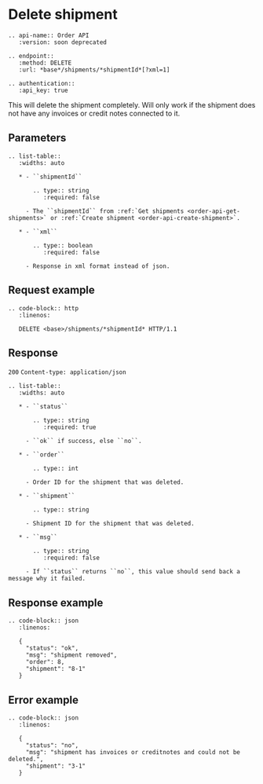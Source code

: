 # Delete shipment

```eval_rst
.. api-name:: Order API
   :version: soon deprecated

.. endpoint::
   :method: DELETE
   :url: *base*/shipments/*shipmentId*[?xml=1]

.. authentication::
   :api_key: true
```

This will delete the shipment completely. Will only work if the shipment does not have any invoices or credit notes connected to it.

## Parameters

```eval_rst
.. list-table::
   :widths: auto

   * - ``shipmentId``

       .. type:: string
          :required: false

     - The ``shipmentId`` from :ref:`Get shipments <order-api-get-shipments>` or :ref:`Create shipment <order-api-create-shipment>`.

   * - ``xml``

       .. type:: boolean
          :required: false

     - Response in xml format instead of json.
```

## Request example

```eval_rst
.. code-block:: http
   :linenos:

   DELETE <base>/shipments/*shipmentId* HTTP/1.1

```

## Response

`200` `Content-type: application/json`

```eval_rst
.. list-table::
   :widths: auto

   * - ``status``

       .. type:: string
          :required: true

     - ``ok`` if success, else ``no``.

   * - ``order``

       .. type:: int

     - Order ID for the shipment that was deleted.

   * - ``shipment``

       .. type:: string

     - Shipment ID for the shipment that was deleted.

   * - ``msg``

       .. type:: string
          :required: false

     - If ``status`` returns ``no``, this value should send back a message why it failed.

```

## Response example

```eval_rst
.. code-block:: json
   :linenos:

   {
     "status": "ok",
     "msg": "shipment removed",
     "order": 8,
     "shipment": "8-1"
   }
```

## Error example

```eval_rst
.. code-block:: json
   :linenos:

   {
     "status": "no",
     "msg": "shipment has invoices or creditnotes and could not be deleted.",
     "shipment": "3-1"
   }
```
